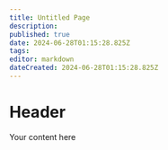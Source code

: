 ```yaml
---
title: Untitled Page
description: 
published: true
date: 2024-06-28T01:15:28.825Z
tags: 
editor: markdown
dateCreated: 2024-06-28T01:15:28.825Z
---
```


# Header
Your content here